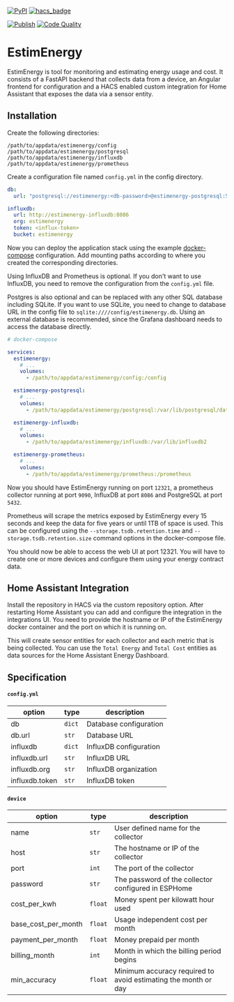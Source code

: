 [![PyPI](https://img.shields.io/pypi/v/estimenergy)](https://pypi.org/project/estimenergy)
[![hacs_badge](https://img.shields.io/badge/HACS-Custom-41BDF5.svg)](https://github.com/hacs/integration)

[![Publish](https://github.com/EuleMitKeule/EstimEnergy/actions/workflows/publish.yml/badge.svg)](https://github.com/EuleMitKeule/EstimEnergy/actions/workflows/publish.yml)
[![Code Quality](https://github.com/EuleMitKeule/EstimEnergy/actions/workflows/quality.yml/badge.svg)](https://github.com/EuleMitKeule/EstimEnergy/actions/workflows/quality.yml)

# EstimEnergy

EstimEnergy is tool for monitoring and estimating energy usage and cost.
It consists of a FastAPI backend that collects data from a device, an Angular frontend for configuration and a HACS enabled custom integration for Home Assistant that exposes the data via a sensor entity.

## Installation

Create the following directories:

`/path/to/appdata/estimenergy/config`<br>
`/path/to/appdata/estimenergy/postgresql`<br>
`/path/to/appdata/estimenergy/influxdb`<br>
`/path/to/appdata/estimenergy/prometheus`

Create a configuration file named `config.yml` in the config directory.

```yaml
db:
  url: "postgresql://estimenergy:<db-password>@estimenergy-postgresql:5432/estimenergy?sslmode=disable"

influxdb:
  url: http://estimenergy-influxdb:8086
  org: estimenergy
  token: <influx-token>
  bucket: estimenergy
```

Now you can deploy the application stack using the example [docker-compose](docker-compose.yml) configuration.
Add mounting paths according to where you created the corresponding directories.

Using InfluxDB and Prometheus is optional. If you don't want to use InfluxDB, you need to remove the configuration from the `config.yml` file.

Postgres is also optional and can be replaced with any other SQL database including SQLite. If you want to use SQLite, you need to change to database URL in the config file to `sqlite:////config/estimenergy.db`. Using an external database is recommended, since the Grafana dashboard needs to access the database directly.

```yaml
# docker-compose

services:
  estimenergy:
    # ...
    volumes:
      - /path/to/appdata/estimenergy/config:/config

  estimenergy-postgresql:
    # ...
    volumes:
      - /path/to/appdata/estimenergy/postgresql:/var/lib/postgresql/data

  estimenergy-influxdb:
    # ...
    volumes:
      - /path/to/appdata/estimenergy/influxdb:/var/lib/influxdb2

  estimenergy-prometheus:
    # ...
    volumes:
      - /path/to/appdata/estimenergy/prometheus:/prometheus
```

Now you should have EstimEnergy running on port `12321`, a prometheus collector running at port `9090`, InfluxDB at port `8086` and PostgreSQL at port `5432`.

Prometheus will scrape the metrics exposed by EstimEnergy every 15 seconds and keep the data for five years or until 1TB of space is used. This can be configured using the `--storage.tsdb.retention.time` and `--storage.tsdb.retention.size` command options in the docker-compose file.

You should now be able to access the web UI at port 12321. You will have to create one or more devices and configure them using your energy contract data.

## Home Assistant Integration

Install the repository in HACS via the custom repository option. After restarting Home Assistant you can add and configure the integration in the integrations UI. You need to provide the hostname or IP of the EstimEnergy docker container and the port on which it is running on.

This will create sensor entities for each collector and each metric that is being collected. You can use the `Total Energy` and `Total Cost` entities as data sources for the Home Assistant Energy Dashboard.

## Specification

#### `config.yml`
|option|type|description|
|-|-|-|
|db|`dict`|Database configuration|
|db.url|`str`|Database URL|
|influxdb|`dict`|InfluxDB configuration|
|influxdb.url|`str`|InfluxDB URL|
|influxdb.org|`str`|InfluxDB organization|
|influxdb.token|`str`|InfluxDB token|

#### `device`
option|type|description
-|-|-
name|`str`|User defined name for the collector
host|`str`|The hostname or IP of the collector
port|`int`|The port of the collector
password|`str`|The password of the collector configured in ESPHome
cost_per_kwh|`float`|Money spent per kilowatt hour used
base_cost_per_month|`float`|Usage independent cost per month
payment_per_month|`float`|Money prepaid per month
billing_month|`int`|Month in which the billing period begins
min_accuracy|`float`|Minimum accuracy required to avoid estimating the month or day
